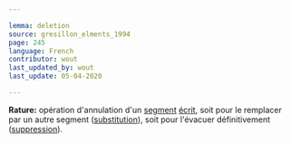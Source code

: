 ```yaml
---

lemma: deletion
source: gresillon_elments_1994
page: 245
language: French
contributor: wout
last_updated_by: wout
last_update: 05-04-2020

---
```


**Rature:** opération d'annulation d'un [segment](segment.html) [écrit](writingProduct.html), soit pour le remplacer par un autre segment ([substitution](substitution.html)), soit pour l'évacuer définitivement ([suppression](elimination.html)).
